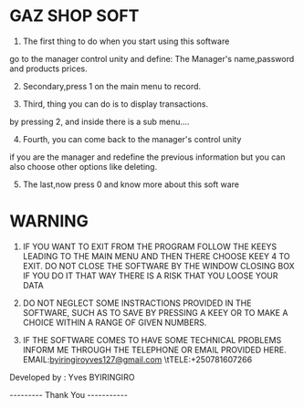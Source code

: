 # GAZ SHOP SOFT

1. The first thing to do when you start using this software

go to the manager control unity and define:
The Manager's name,password and products prices.

2. Secondary,press 1 on the main menu to record.

3. Third, thing you can do is to display transactions.

by pressing 2, and inside there is a sub menu....

4. Fourth, you can come back to the manager's control unity

if you are the manager and redefine the previous information
but you can also choose other options like deleting.

5. The last,now press 0 and know more about this soft ware


# WARNING

1. IF YOU WANT TO EXIT FROM THE PROGRAM 
    FOLLOW THE KEEYS LEADING TO THE MAIN MENU
    AND THEN THERE CHOOSE KEEY 4 TO EXIT.
    DO NOT CLOSE THE SOFTWARE BY THE WINDOW CLOSING BOX 
    IF YOU DO IT THAT WAY THERE IS A RISK THAT YOU LOOSE YOUR DATA

2. DO NOT NEGLECT SOME INSTRACTIONS PROVIDED IN THE SOFTWARE,
    SUCH AS TO SAVE BY PRESSING A KEEY
    OR TO MAKE A CHOICE WITHIN A RANGE OF GIVEN NUMBERS.

3. IF THE SOFTWARE COMES TO HAVE SOME TECHNICAL PROBLEMS 
    INFORM ME THROUGH THE TELEPHONE OR EMAIL PROVIDED HERE.
    EMAIL:byiringiroyves127@gmail.com \tTELE:+250781607266

Developed by : Yves BYIRINGIRO

---------    Thank You     -----------